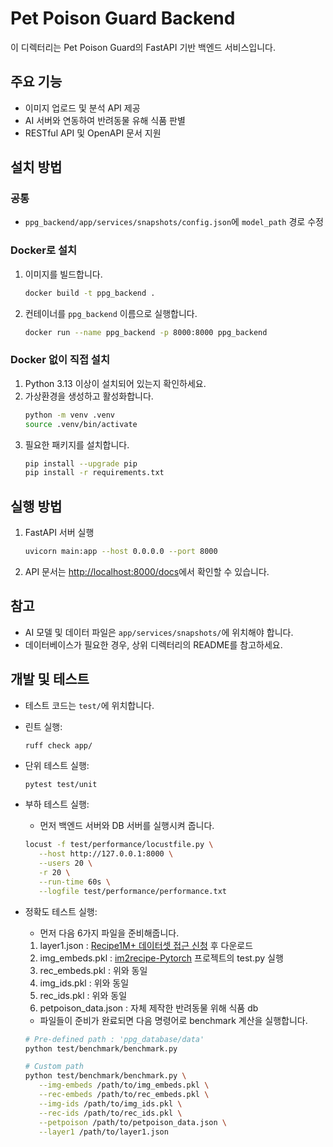 # Pet Poison Guard Backend

이 디렉터리는 Pet Poison Guard의 FastAPI 기반 백엔드 서비스입니다.

## 주요 기능
- 이미지 업로드 및 분석 API 제공
- AI 서버와 연동하여 반려동물 유해 식품 판별
- RESTful API 및 OpenAPI 문서 지원

## 설치 방법 

### 공통

- `ppg_backend/app/services/snapshots/config.json`에 `model_path` 경로 수정

### Docker로 설치

1. 이미지를 빌드합니다.
    ```sh
    docker build -t ppg_backend .
    ```
2. 컨테이너를 `ppg_backend` 이름으로 실행합니다.
    ```sh
    docker run --name ppg_backend -p 8000:8000 ppg_backend
    ```

### Docker 없이 직접 설치

1. Python 3.13 이상이 설치되어 있는지 확인하세요.
2. 가상환경을 생성하고 활성화합니다.
   ```sh
   python -m venv .venv
   source .venv/bin/activate
   ```
3. 필요한 패키지를 설치합니다.
   ```sh
   pip install --upgrade pip
   pip install -r requirements.txt
   ```

## 실행 방법

1. FastAPI 서버 실행
   ```sh
   uvicorn main:app --host 0.0.0.0 --port 8000
   ```
2. API 문서는 [http://localhost:8000/docs](http://localhost:8000/docs)에서 확인할 수 있습니다.

## 참고
- AI 모델 및 데이터 파일은 `app/services/snapshots/`에 위치해야 합니다.
- 데이터베이스가 필요한 경우, 상위 디렉터리의 README를 참고하세요.

## 개발 및 테스트
- 테스트 코드는 `test/`에 위치합니다.

- 린트 실행:
   ```
   ruff check app/
   ```

- 단위 테스트 실행:
   ```sh
   pytest test/unit
   ```

- 부하 테스트 실행:
   - 먼저 백엔드 서버와 DB 서버를 실행시켜 줍니다.
   ```sh
   locust -f test/performance/locustfile.py \
      --host http://127.0.0.1:8000 \
      --users 20 \
      -r 20 \
      --run-time 60s \
      --logfile test/performance/performance.txt
   ```
- 정확도 테스트 실행:
   - 먼저 다음 6가지 파일을 준비해줍니다.
   1. layer1.json : [Recipe1M+ 데이터셋 접근 신청](https://forms.gle/EzYSu8j3D1LJzVbR8) 후 다운로드
   2. img_embeds.pkl : [im2recipe-Pytorch](https://github.com/torralba-lab/im2recipe-Pytorch) 프로젝트의 test.py 실행
   3. rec_embeds.pkl : 위와 동일
   4. img_ids.pkl : 위와 동일
   5. rec_ids.pkl : 위와 동일
   6. petpoison_data.json : 자체 제작한 반려동물 위해 식품 db
   - 파일들이 준비가 완료되면 다음 명령어로 benchmark 계산을 실행합니다.
   ```sh
   # Pre-defined path : 'ppg_database/data'
   python test/benchmark/benchmark.py

   # Custom path
   python test/benchmark/benchmark.py \
      --img-embeds /path/to/img_embeds.pkl \
      --rec-embeds /path/to/rec_embeds.pkl \
      --img-ids /path/to/img_ids.pkl \
      --rec-ids /path/to/rec_ids.pkl \
      --petpoison /path/to/petpoison_data.json \
      --layer1 /path/to/layer1.json
   ```
